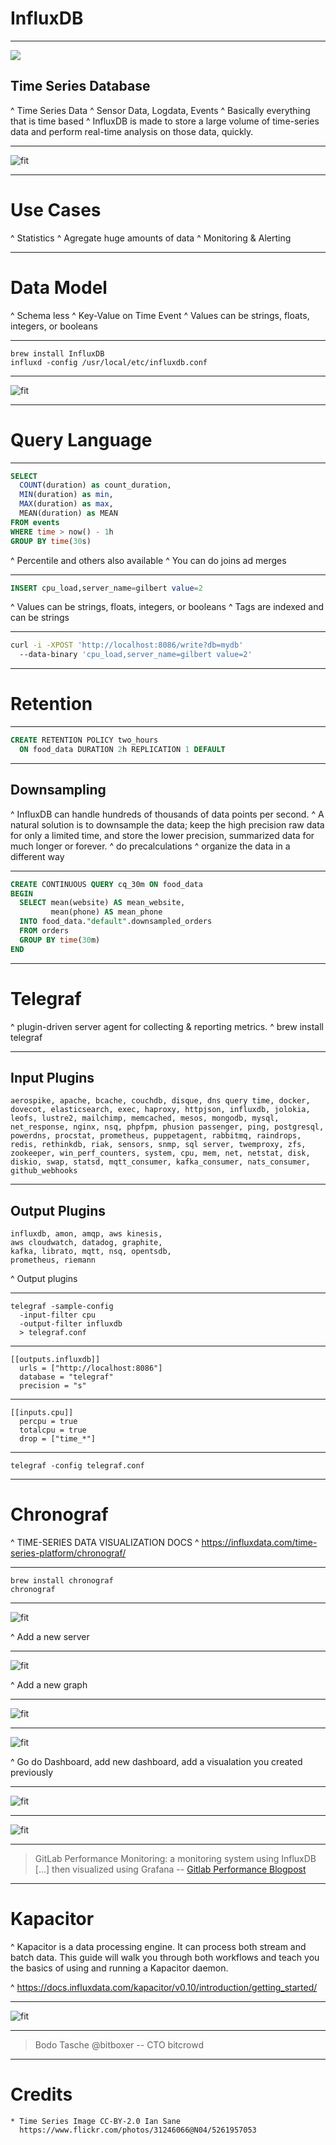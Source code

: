 # InfluxDB

---

![](images/time.jpg)

## Time Series Database

^ Time Series Data
^ Sensor Data, Logdata, Events
^ Basically everything that is time based
^ InfluxDB is made to store a large volume of time-series data and perform real-time analysis on those data, quickly.

---

![fit](images/TICK-Stack.png)

---

# Use Cases

^ Statistics
^ Agregate huge amounts of data
^ Monitoring & Alerting

---

# Data Model

^ Schema less
^ Key-Value on Time Event
^ Values can be strings, floats, integers, or booleans

---

```
brew install InfluxDB
influxd -config /usr/local/etc/influxdb.conf
```

---

![fit](images/webadmin.png)

---

# Query Language

---

```SQL
SELECT
  COUNT(duration) as count_duration,
  MIN(duration) as min,
  MAX(duration) as max,
  MEAN(duration) as MEAN
FROM events
WHERE time > now() - 1h
GROUP BY time(30s)
```

^ Percentile and others also available
^ You can do joins ad merges

---

```SQL
INSERT cpu_load,server_name=gilbert value=2
```

^ Values can be strings, floats, integers, or booleans
^ Tags are indexed and can be strings

---

```bash
curl -i -XPOST 'http://localhost:8086/write?db=mydb'
  --data-binary 'cpu_load,server_name=gilbert value=2'
```

---

# Retention

---

```SQL
CREATE RETENTION POLICY two_hours
  ON food_data DURATION 2h REPLICATION 1 DEFAULT
```

---

## Downsampling

^ InfluxDB can handle hundreds of thousands of data points per second.
^ A natural solution is to downsample the data; keep the high precision raw data for only a limited time, and store the lower precision, summarized data for much longer or forever.
^ do precalculations
^ organize the data in a different way

---

```SQL
CREATE CONTINUOUS QUERY cq_30m ON food_data
BEGIN
  SELECT mean(website) AS mean_website,
         mean(phone) AS mean_phone
  INTO food_data."default".downsampled_orders
  FROM orders
  GROUP BY time(30m)
END
```

---

# Telegraf

^ plugin-driven server agent for collecting & reporting metrics.
^ brew install telegraf

---

## Input Plugins

```
aerospike, apache, bcache, couchdb, disque, dns query time, docker,
dovecot, elasticsearch, exec, haproxy, httpjson, influxdb, jolokia,
leofs, lustre2, mailchimp, memcached, mesos, mongodb, mysql,
net_response, nginx, nsq, phpfpm, phusion passenger, ping, postgresql,
powerdns, procstat, prometheus, puppetagent, rabbitmq, raindrops,
redis, rethinkdb, riak, sensors, snmp, sql server, twemproxy, zfs,
zookeeper, win_perf_counters, system, cpu, mem, net, netstat, disk,
diskio, swap, statsd, mqtt_consumer, kafka_consumer, nats_consumer,
github_webhooks
```

---

## Output Plugins

```
influxdb, amon, amqp, aws kinesis,
aws cloudwatch, datadog, graphite,
kafka, librato, mqtt, nsq, opentsdb,
prometheus, riemann
```

^ Output plugins

---

```
telegraf -sample-config
  -input-filter cpu
  -output-filter influxdb
  > telegraf.conf
```

---

```
[[outputs.influxdb]]
  urls = ["http://localhost:8086"]
  database = "telegraf"
  precision = "s"
```

---

```
[[inputs.cpu]]
  percpu = true
  totalcpu = true
  drop = ["time_*"]
```

---

```
telegraf -config telegraf.conf
```

---

# Chronograf

^ TIME-SERIES DATA VISUALIZATION DOCS
^ https://influxdata.com/time-series-platform/chronograf/

---


```
brew install chronograf
chronograf
```

---

![fit](images/add-server.png)

^ Add a new server

---

![fit](images/server-tray-10.png)

^ Add a new graph

---

![fit](images/query-builder-010.png)

---

![fit](images/add-from-existing-graphs-010.png)

^ Go do Dashboard, add new dashboard, add a visualation you created previously

---

![fit](images/select-graph-for-dash-010.png)

---

![fit](images/sample-dashboard-010.png)

---

> GitLab Performance Monitoring: a monitoring system using InfluxDB [...] then visualized using Grafana
-- [Gitlab Performance Blogpost](https://about.gitlab.com/2016/02/25/making-gitlab-faster/)

---

# Kapacitor

^ Kapacitor is a data processing engine. It can process both stream and batch data. This guide will walk you through both workflows and teach you the basics of using and running a Kapacitor daemon.

^ https://docs.influxdata.com/kapacitor/v0.10/introduction/getting_started/

---

![fit](images/TICK-Stack.png)

---

> Bodo Tasche
> @bitboxer
-- CTO bitcrowd

---

# Credits

```
* Time Series Image CC-BY-2.0 Ian Sane
  https://www.flickr.com/photos/31246066@N04/5261957053
```
